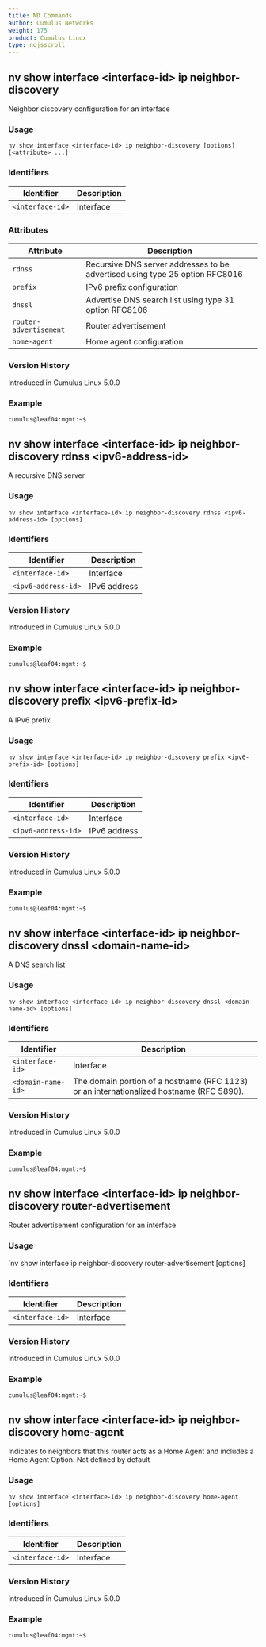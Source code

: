```yaml
---
title: ND Commands
author: Cumulus Networks
weight: 175
product: Cumulus Linux
type: nojsscroll
---
```

## nv show interface \<interface-id\> ip neighbor-discovery

Neighbor discovery configuration for an interface

### Usage

`nv show interface <interface-id> ip neighbor-discovery [options] [<attribute> ...]`

### Identifiers

| Identifier |  Description   |
| --------- | -------------- |
| `<interface-id>`    |    Interface |

### Attributes

| Attribute |  Description   |
| --------- | -------------- |
| `rdnss`                 | Recursive DNS server addresses to be advertised using type 25 option RFC8016 |
| `prefix`                | IPv6 prefix configuration |
| `dnssl`                 | Advertise DNS search list using type 31 option RFC8106 |
| `router-advertisement`  | Router advertisement |
| `home-agent`            | Home agent configuration |

### Version History

Introduced in Cumulus Linux 5.0.0

### Example

```
cumulus@leaf04:mgmt:~$ 
```

## nv show interface \<interface-id\> ip neighbor-discovery rdnss \<ipv6-address-id\>

A recursive DNS server

### Usage

`nv show interface <interface-id> ip neighbor-discovery rdnss <ipv6-address-id> [options]`

### Identifiers

| Identifier |  Description   |
| --------- | -------------- |
| `<interface-id>`    |    Interface |
| `<ipv6-address-id>`  |   IPv6 address |

### Version History

Introduced in Cumulus Linux 5.0.0

### Example

```
cumulus@leaf04:mgmt:~$ 
```

## nv show interface \<interface-id\> ip neighbor-discovery prefix \<ipv6-prefix-id\>

A IPv6 prefix

### Usage

`nv show interface <interface-id> ip neighbor-discovery prefix <ipv6-prefix-id> [options]`

### Identifiers

| Identifier |  Description   |
| --------- | -------------- |
| `<interface-id>`    |    Interface |
| `<ipv6-address-id>`  |   IPv6 address |

### Version History

Introduced in Cumulus Linux 5.0.0

### Example

```
cumulus@leaf04:mgmt:~$ 
```

## nv show interface \<interface-id\> ip neighbor-discovery dnssl \<domain-name-id\>

A DNS search list

### Usage

`nv show interface <interface-id> ip neighbor-discovery dnssl <domain-name-id> [options]`

### Identifiers

| Identifier |  Description   |
| --------- | -------------- |
| `<interface-id>`    |    Interface |
| `<domain-name-id>`   |  The domain portion of a hostname (RFC 1123) or an internationalized hostname (RFC 5890).|

### Version History

Introduced in Cumulus Linux 5.0.0

### Example

```
cumulus@leaf04:mgmt:~$ 
```

## nv show interface \<interface-id\> ip neighbor-discovery router-advertisement

Router advertisement configuration for an interface

### Usage

`nv show interface <interface-id> ip neighbor-discovery router-advertisement [options]  

### Identifiers

| Identifier |  Description   |
| --------- | -------------- |
| `<interface-id>`    |    Interface |

### Version History

Introduced in Cumulus Linux 5.0.0

### Example

```
cumulus@leaf04:mgmt:~$ 
```

## nv show interface \<interface-id\> ip neighbor-discovery home-agent

Indicates to neighbors that this router acts as a Home Agent and includes a Home Agent Option. Not defined by default

### Usage

`nv show interface <interface-id> ip neighbor-discovery home-agent [options]`

### Identifiers

| Identifier |  Description   |
| --------- | -------------- |
| `<interface-id>`    |    Interface |

### Version History

Introduced in Cumulus Linux 5.0.0

### Example

```
cumulus@leaf04:mgmt:~$ 
```
